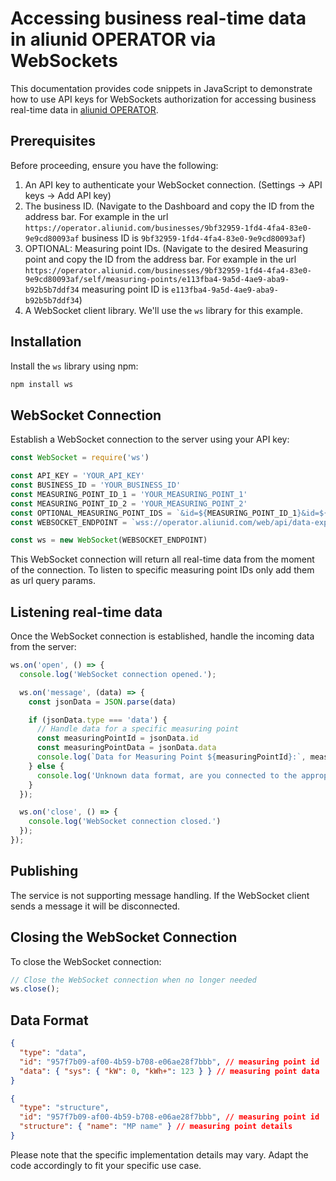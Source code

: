 
# Accessing business real-time data in aliunid OPERATOR via WebSockets

This documentation provides code snippets in JavaScript to demonstrate how to use API keys for WebSockets authorization for accessing business real-time data in [aliunid OPERATOR](https://operator.aliunid.com/).

## Prerequisites

Before proceeding, ensure you have the following:

1. An API key to authenticate your WebSocket connection. (Settings -> API keys -> Add API key)
2. The business ID. (Navigate to the Dashboard and copy the ID from the address bar. For example in the url `https://operator.aliunid.com/businesses/9bf32959-1fd4-4fa4-83e0-9e9cd80093af` business ID is `9bf32959-1fd4-4fa4-83e0-9e9cd80093af`)
3. OPTIONAL: Measuring point IDs. (Navigate to the desired Measuring point and copy the ID from the address bar. For example in the url `https://operator.aliunid.com/businesses/9bf32959-1fd4-4fa4-83e0-9e9cd80093af/self/measuring-points/e113fba4-9a5d-4ae9-aba9-b92b5b7ddf34` measuring point ID is `e113fba4-9a5d-4ae9-aba9-b92b5b7ddf34`)
4. A WebSocket client library. We'll use the `ws` library for this example.

## Installation

Install the `ws` library using npm:

```bash
npm install ws
```

## WebSocket Connection

Establish a WebSocket connection to the server using your API key:

```javascript
const WebSocket = require('ws')

const API_KEY = 'YOUR_API_KEY'
const BUSINESS_ID = 'YOUR_BUSINESS_ID'
const MEASURING_POINT_ID_1 = 'YOUR_MEASURING_POINT_1'
const MEASURING_POINT_ID_2 = 'YOUR_MEASURING_POINT_2'
const OPTIONAL_MEASURING_POINT_IDS = `&id=${MEASURING_POINT_ID_1}&id=${MEASURING_POINT_ID_2}`
const WEBSOCKET_ENDPOINT = `wss://operator.aliunid.com/web/api/data-export/v1/businesses/${BUSINESS_ID}/measuring-points/live?apiKey=${YOUR_API_KEY}${OPTIONAL_MEASURING_POINT_IDS}`

const ws = new WebSocket(WEBSOCKET_ENDPOINT)
```

This WebSocket connection will return all real-time data from the moment of the connection. To listen to specific measuring point IDs only add them as url query params.

## Listening real-time data

Once the WebSocket connection is established, handle the incoming data from the server:

```javascript
ws.on('open', () => {
  console.log('WebSocket connection opened.');

  ws.on('message', (data) => {
    const jsonData = JSON.parse(data)

    if (jsonData.type === 'data') {
      // Handle data for a specific measuring point
      const measuringPointId = jsonData.id
      const measuringPointData = jsonData.data
      console.log(`Data for Measuring Point ${measuringPointId}:`, measuringPointData)
    } else {
      console.log('Unknown data format, are you connected to the appropriate endpoint version?:', jsonData)
    }
  });

  ws.on('close', () => {
    console.log('WebSocket connection closed.')
  });
});
```

## Publishing

The service is not supporting message handling. If the WebSocket client sends a message it will be disconnected.

## Closing the WebSocket Connection

To close the WebSocket connection:

```javascript
// Close the WebSocket connection when no longer needed
ws.close();
```

## Data Format

```json
{
  "type": "data",
  "id": "957f7b09-af00-4b59-b708-e06ae28f7bbb", // measuring point id
  "data": { "sys": { "kW": 0, "kWh+": 123 } } // measuring point data
}
```

```json
{
  "type": "structure",
  "id": "957f7b09-af00-4b59-b708-e06ae28f7bbb", // measuring point id
  "structure": { "name": "MP name" } // measuring point details
}
```

Please note that the specific implementation details may vary. Adapt the code accordingly to fit your specific use case.
